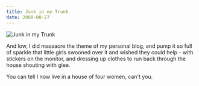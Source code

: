 ```yaml
---
title: Junk in my Trunk
date: 2008-08-27
---
```


![Junk in my Trunk](https://source.unsplash.com/LuQ2ex5HY3c/1600x900)

And low, I did massacre the theme of my personal blog, and pump it so full of sparkle that little girls swooned over it and wished they could help - with stickers on the monitor, and dressing up clothes to run back through the house shouting with glee.

You can tell I now live in a house of four women, can't you.